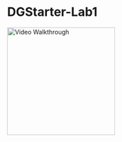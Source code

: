 # DGStarter-Lab1

<img src='lab1.gif' title='Video Walkthrough' width='250' alt='Video Walkthrough' />
